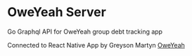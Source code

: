 # OweYeah Server

Go Graphql API for OweYeah group debt tracking app

Connected to React Native App by Greyson Martyn [OweYeah](https://github.com/greyson4790/OweYeah)
